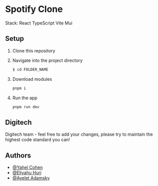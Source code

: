 # Spotify Clone

Stack: React TypeScript Vite Mui

## Setup

1. Clone this repository

2. Navigate into the project directory

   ```bash
   $ cd FOLDER_NAME
   ```

3. Download modules

   ```bash
   pnpm i
   ```

4. Run the app

   ```bash
   pnpm run dev
   ```

## Digitech

Digitech team - feel free to add your changes, please try to maintain the highest code standard you can!

## Authors

- [@Yahel Cohen](https://github.com/yahelcohen01/)
- [@Eliyahu Huri](https://github.com/eliyahuri/)
- [@Ayelet Adamsky](https://github.com/Ayelet-123/)
